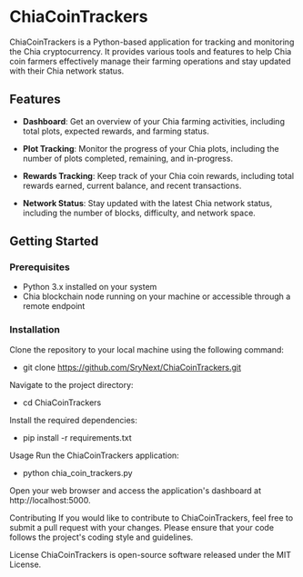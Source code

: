 # ChiaCoinTrackers

ChiaCoinTrackers is a Python-based application for tracking and monitoring the Chia cryptocurrency. It provides various tools and features to help Chia coin farmers effectively manage their farming operations and stay updated with their Chia network status.

## Features

- **Dashboard**: Get an overview of your Chia farming activities, including total plots, expected rewards, and farming status.

- **Plot Tracking**: Monitor the progress of your Chia plots, including the number of plots completed, remaining, and in-progress.

- **Rewards Tracking**: Keep track of your Chia coin rewards, including total rewards earned, current balance, and recent transactions.

- **Network Status**: Stay updated with the latest Chia network status, including the number of blocks, difficulty, and network space.

## Getting Started

### Prerequisites

- Python 3.x installed on your system
- Chia blockchain node running on your machine or accessible through a remote endpoint

### Installation

Clone the repository to your local machine using the following command:

- git clone https://github.com/SryNext/ChiaCoinTrackers.git

Navigate to the project directory:

- cd ChiaCoinTrackers

Install the required dependencies:

- pip install -r requirements.txt

Usage
Run the ChiaCoinTrackers application:

- python chia_coin_trackers.py

Open your web browser and access the application's dashboard at http://localhost:5000.

Contributing
If you would like to contribute to ChiaCoinTrackers, feel free to submit a pull request with your changes. Please ensure that your code follows the project's coding style and guidelines.

License
ChiaCoinTrackers is open-source software released under the MIT License.
